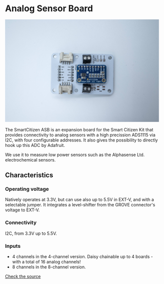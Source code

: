 Analog Sensor Board
======================

![](/assets/images/asb4ch.jpg)

The SmartCitizen ASB is an expansion board for the Smart Citizen Kit that provides connectivity to analog sensors with a high precission ADS1115 via I2C, with four configurable addresses. It also gives the possibility to directly hook up this ADC by Adafruit.

We use it to measure low power sensors such as the Alphasense Ltd. electrochemical sensors.

## Characteristics

### Operating voltage

Natively operates at 3.3V, but can use also up to 5.5V in EXT-V, and with a selectable jumper. It integrates a level-shifter from the GROVE connector's voltage to EXT-V.

### Connectivity

I2C, from 3.3V up to 5.5V.

### Inputs

- 4 channels in the 4-channel version. Daisy chainable up to 4 boards - with a total of 16 analog channels!
- 8 channels in the 8-channel version.

<a class="github-button" data-size="large" href="https://github.com/fablabbcn/smartcitizen-analog-sensor-board" aria-label="Check the source code">Check the source</a>


